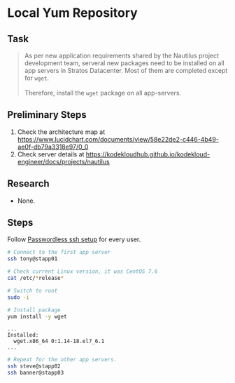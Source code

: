 # Local Yum Repository

## Task

> As per new application requirements shared by the Nautilus project development team, serveral new packages need to be installed on all app servers in Stratos Datacenter. Most of them are completed except for `wget`.<br><br>Therefore, install the `wget` package on all app-servers.

## Preliminary Steps

1. Check the architecture map at https://www.lucidchart.com/documents/view/58e22de2-c446-4b49-ae0f-db79a3318e97/0_0
2. Check server details at https://kodekloudhub.github.io/kodekloud-engineer/docs/projects/nautilus

## Research

* None.

## Steps

Follow [Passwordless ssh setup](networking/passwordless-ssh-access.md) for every user.

```bash
# Connect to the first app server
ssh tony@stapp01

# Check current Linux version, it was CentOS 7.6
cat /etc/*release*

# Switch to root
sudo -i

# Install package
yum install -y wget
```

```
...
Installed:
  wget.x86_64 0:1.14-18.el7_6.1
...
```

```bash
# Repeat for the other app servers.
ssh steve@stapp02
ssh banner@stapp03
```
